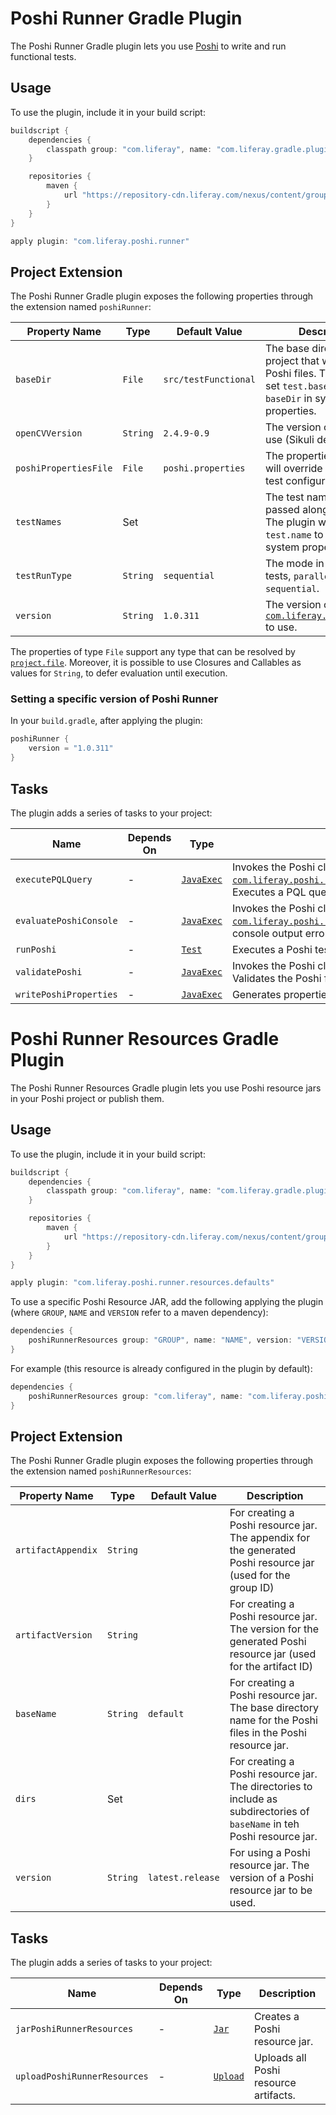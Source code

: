 # Poshi Runner Gradle Plugin

The Poshi Runner Gradle plugin lets you use [Poshi](https://github.com/liferay/liferay-portal/tree/master/modules/test/poshi)
to write and run functional tests.

## Usage

To use the plugin, include it in your build script:

```gradle
buildscript {
	dependencies {
		classpath group: "com.liferay", name: "com.liferay.gradle.plugins.poshi.runner", version: "3.0.68"
	}

	repositories {
		maven {
			url "https://repository-cdn.liferay.com/nexus/content/groups/public"
		}
	}
}

apply plugin: "com.liferay.poshi.runner"
```

## Project Extension

The Poshi Runner Gradle plugin exposes the following properties through the
extension named `poshiRunner`:

Property Name | Type | Default Value | Description
------------- | ---- | ------------- | -----------
`baseDir` | `File` | `src/testFunctional` | The base directory of hte project that will store the Poshi files. The plugin will set `test.base.dir.name` to `baseDir` in system properties.
`openCVVersion` | `String` | `2.4.9-0.9` | The version of OpenCV to use (Sikuli dependency).
`poshiPropertiesFile` | `File` | `poshi.properties` | The properties file that will override and update test configurations.
`testNames` | Set<String> | | The test names to be passed along to Poshi. The plugin will set `test.name` to `testNames` in system properties.
`testRunType` | `String` | `sequential` | The mode in which to run tests, `parallel` or `sequential`.
`version` | `String` | `1.0.311` | The version of [`com.liferay.poshi.runner`](https://github.com/liferay/liferay-portal/tree/master/modules/test/poshi/poshi-runner) to use.

The properties of type `File` support any type that can be resolved by
[`project.file`](https://docs.gradle.org/current/dsl/org.gradle.api.Project.html#org.gradle.api.Project:file(java.css.Object)).
Moreover, it is possible to use Closures and Callables as values for `String`,
to defer evaluation until execution.

### Setting a specific version of Poshi Runner
In your `build.gradle`, after applying the plugin:
```gradle
poshiRunner {
	version = "1.0.311"
}
```

## Tasks

The plugin adds a series of tasks to your project:

Name | Depends On | Type | Description
---- | ---------- | ---- | -----------
`executePQLQuery` | \- | [`JavaExec`](https://docs.gradle.org/current/dsl/org.gradle.api.tasks.JavaExec.html) | Invokes the Poshi class/method: [`com.liferay.poshi.runner.PoshiRunnerCommandExecutor.executePQLQuery`](https://github.com/liferay/liferay-portal/blob/master/modules/test/poshi/poshi-runner/src/main/java/com/liferay/poshi/runner/PoshiRunnerCommandExecutor.java). Executes a PQL query.
`evaluatePoshiConsole` | \- | [`JavaExec`](https://docs.gradle.org/current/dsl/org.gradle.api.tasks.JavaExec.html) | Invokes the Poshi class: [`com.liferay.poshi.runner.PoshiRunnerConsoleEvaluator`](https://github.com/liferay/liferay-portal/blob/master/modules/test/poshi/poshi-runner/src/main/java/com/liferay/poshi/runner/PoshiRunnerConsoleEvaluator.java). Evaluates console output errors.
`runPoshi` | \- | [`Test`](https://docs.gradle.org/current/dsl/org.gradle.api.tasks.testing.Test.html) | Executes a Poshi test.
`validatePoshi` | \- | [`JavaExec`](https://docs.gradle.org/current/dsl/org.gradle.api.tasks.JavaExec.html) | Invokes the Poshi class: [`com.liferay.poshi.core.PoshiValidation`](https://github.com/liferay/liferay-portal/blob/master/modules/test/poshi/poshi-core/src/main/java/com/liferay/poshi/core/PoshiValidation.java). Validates the Poshi file syntax
`writePoshiProperties` | \- | [`JavaExec`](https://docs.gradle.org/current/dsl/org.gradle.api.tasks.JavaExec.html) | Generates properties using meta data from Poshi files in the project.

# Poshi Runner Resources Gradle Plugin
The Poshi Runner Resources Gradle plugin lets you use Poshi resource jars in your Poshi project or publish them.

## Usage

To use the plugin, include it in your build script:

```gradle
buildscript {
	dependencies {
		classpath group: "com.liferay", name: "com.liferay.gradle.plugins.poshi.runner", version: "3.0.68"
	}

	repositories {
		maven {
			url "https://repository-cdn.liferay.com/nexus/content/groups/public"
		}
	}
}

apply plugin: "com.liferay.poshi.runner.resources.defaults"
```

To use a specific Poshi Resource JAR, add the following applying the plugin (where `GROUP`, `NAME` and `VERSION` refer to a maven dependency):
```gradle
dependencies {
	poshiRunnerResources group: "GROUP", name: "NAME", version: "VERSION"
}
```

For example (this resource is already configured in the plugin by default):
```gradle
dependencies {
	poshiRunnerResources group: "com.liferay", name: "com.liferay.poshi.runner.resources", version: "latest.release"
}
```

## Project Extension

The Poshi Runner Gradle plugin exposes the following properties through the
extension named `poshiRunnerResources`:

Property Name | Type | Default Value | Description
------------- | ---- | ------------- | -----------
`artifactAppendix` | `String` | | For creating a Poshi resource jar. The appendix for the generated Poshi resource jar (used for the group ID)
`artifactVersion` | `String` | | For creating a Poshi resource jar. The version for the generated Poshi resource jar (used for the artifact ID)
`baseName` | `String` | `default` | For creating a Poshi resource jar. The base directory name for the Poshi files in the Poshi resource jar.
`dirs` | Set<String> | | For creating a Poshi resource jar. The directories to include as subdirectories of `baseName` in teh Poshi resource jar.
`version` | `String` | `latest.release` | For using a Poshi resource jar. The version of a Poshi resource jar to be used.

## Tasks

The plugin adds a series of tasks to your project:

Name | Depends On | Type | Description
---- | ---------- | ---- | -----------
`jarPoshiRunnerResources` | \- | [`Jar`](https://docs.gradle.org/6.6/dsl/org.gradle.api.tasks.bundling.Jar.html) | Creates a Poshi resource jar.
`uploadPoshiRunnerResources` | \- | [`Upload`](https://docs.gradle.org/6.6/javadoc/org/gradle/api/tasks/Upload.html) | Uploads all Poshi resource artifacts.